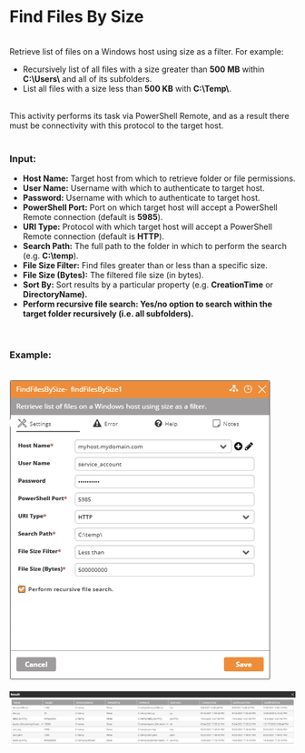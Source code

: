 <h1>Find Files By Size</h1>
<br>
Retrieve list of files on a Windows host using size as a filter.  For example:
<br>
<ul>
  <li>Recursively list of all files with a size greater than <b>500 MB</b> within <b>C:\Users\</b> and all of its subfolders.</li>
  <li>List all files with a size less than <b>500 KB</b> with <b>C:\Temp\</b>.</li>
</ul>
<br>
This activity performs its task via PowerShell Remote, and as a result there must be connectivity with this protocol to the target host.
<br><br>
<h3>Input:</h3>
<ul>
  <li><b>Host Name:</b> Target host from which to retrieve folder or file permissions.</li>
  <li><b>User Name:</b> Username with which to authenticate to target host.</li>
  <li><b>Password:</b> Username with which to authenticate to target host.</li>
  <li><b>PowerShell Port:</b> Port on which target host will accept a PowerShell Remote connection (default is <b>5985</b>).</li>
  <li><b>URI Type:</b> Protocol with which target host will accept a PowerShell Remote connection (default is <b>HTTP</b>).</li>
  <li><b>Search Path:</b> The full path to the folder in which to perform the search (e.g. <b>C:\temp</b>).</li>
  <li><b>File Size Filter:</b> Find files greater than or less than a specific size.</li>
  <li><b>File Size (Bytes):</b> The filtered file size (in bytes).</li>
  <li><b>Sort By:</b> Sort results by a particular property (e.g. <b>CreationTime</b> or <b>DirectoryName</a>).</li>
  <li><b>Perform recursive file search:</b> Yes/no option to search within the target folder recursively (i.e. all subfolders).</li>
</ul>
<br>
<h3>Example:</h3>
<br>
<img src="https://github.com/Ayehu/custom-activities/blob/master/File%20Management/Find%20Files%20By%20Size/screenshot_1.png?raw=true">
<br><br>
<img src="https://github.com/Ayehu/custom-activities/blob/master/File%20Management/Find%20Files%20By%20Size/screenshot_2.png?raw=true">

